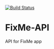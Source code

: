 [![Build Status](http://circleci-badges-max.herokuapp.com/img/Ambada-Soft/FixMe-API?token=)](https://circleci.com/gh/Ambada-Soft/FixMe-API)
# FixMe-API
API for FixMe app
